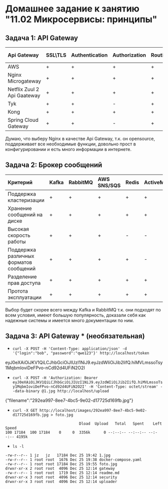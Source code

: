 # Домашнее задание к занятию "11.02 Микросервисы: принципы"

## Задача 1: API Gateway


| Api Gateway | SSL\TLS | Authentication | Authorization | Routing | Load balancing| Opensource |
| :--- | :--- | :--- | :--- | :--- | :--- | :--- |
| AWS | + | + | + | + | + | - | 
| Nginx Microgateway | + | + | + | + | + | + |
| Netflix Zuul 2 Api Gaateway | + | + | + | + | + | + |
| Tyk | + | + | - | + | + | + |
| Kong | + | + | + | + | + | + |
| Spring Cloud Gateway | + | + | - | + | + | + |

Думаю, что выберу Nginx в качестве Api Gateway, т.к. он opensource, поддерживает все необходимые функции, довольно прост в конфигурировании и есть много информации в интернете.


## Задача 2: Брокер сообщений

| Критерий | Kafka | RabbitMQ | AWS SNS/SQS | Redis | ActiveMQ | SwiftMQ |
| :--- | :--- | :--- | :--- | :--- | :--- | :--- |
| Поддержка кластеризации | + | + | + | + | + | + |
| Хранение сообщений на диске | + | + | + | + | + | + |
| Высокая скорость работы | + | + | + | - | - | + |
| Поддержка различных форматов сообщений | + | + | + | + | - | + |
| Разделение прав доступа | + | + | + | + | + | + |
| Протота эксплуатации | + | + | + | + | + | - |

Выбор будет скорее всего между Kafka и RabbitMQ т.к. они подходят по всем условия, имеют большую популярность, доказали себя как надежные системы и имеется много документации по ним.

## Задача 3: API Gateway * (необязательная)

- `curl -X POST -H 'Content-Type: application/json' -d '{"login":"bob", "password":"qwe123"}' http://localhost/token`

eyJ0eXAiOiJKV1QiLCJhbGciOiJIUzI1NiJ9.eyJzdWIiOiJib2IifQ.hiMVLmssoTsy1MqbmIoviDeFPvo-nCd92d4UFiN2O2I

- `curl -X POST -H 'Authorization: Bearer eyJ0eXAiOiJKV1QiLCJhbGciOiJIUzI1NiJ9.eyJzdWIiOiJib2IifQ.hiMVLmssoTsy1MqbmIoviDeFPvo-nCd92d4UFiN2O2I' -H 'Content-Type: octet/stream' --data-binary @1.jpg http://localhost/upload`

{"filename":"292ea997-8ee7-4bc5-9e02-d17725d169fb.jpg"}

- `curl -X GET http://localhost/images/292ea997-8ee7-4bc5-9e02-d17725d169fb.jpg > foto.jpg`
```  % Total    % Received % Xferd  Average Speed   Time    Time     Time  Current
                                 Dload  Upload   Total   Spent    Left  Speed
100 17184  100 17184    0     0  3356k      0 --:--:-- --:--:-- --:--:-- 4195k
```
- `ls -l`
```
-rw-r--r-- 1 jz   jz   17184 Dec 25 19:42 1.jpg
-rw-r--r-- 1 root root  1676 Dec 25 19:38 docker-compose.yaml
-rw-r--r-- 1 root root 17184 Dec 25 19:55 foto.jpg
drwxr-xr-x 2 root root  4096 Dec 25 12:14 gateway
-rw-r--r-- 1 root root  1719 Dec 25 12:14 readme.md
drwxr-xr-x 3 root root  4096 Dec 25 12:14 security
drwxr-xr-x 3 root root  4096 Dec 25 12:14 uploader
```
